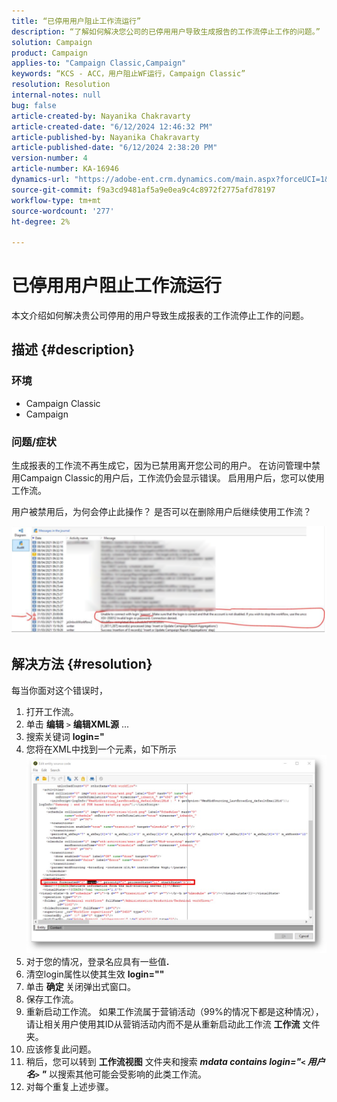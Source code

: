 ```yaml
---
title: “已停用用户阻止工作流运行”
description: “了解如何解决您公司的已停用用户导致生成报告的工作流停止工作的问题。”
solution: Campaign
product: Campaign
applies-to: "Campaign Classic,Campaign"
keywords: “KCS - ACC，用户阻止WF运行，Campaign Classic”
resolution: Resolution
internal-notes: null
bug: false
article-created-by: Nayanika Chakravarty
article-created-date: "6/12/2024 12:46:32 PM"
article-published-by: Nayanika Chakravarty
article-published-date: "6/12/2024 2:38:20 PM"
version-number: 4
article-number: KA-16946
dynamics-url: "https://adobe-ent.crm.dynamics.com/main.aspx?forceUCI=1&pagetype=entityrecord&etn=knowledgearticle&id=9d16e0c7-b928-ef11-840b-6045bd0065b6"
source-git-commit: f9a3cd9481af5a9e0ea9c4c8972f2775afd78197
workflow-type: tm+mt
source-wordcount: '277'
ht-degree: 2%

---
```


# 已停用用户阻止工作流运行


本文介绍如何解决贵公司停用的用户导致生成报表的工作流停止工作的问题。

## 描述 {#description}


### 环境

- Campaign Classic
- Campaign


### 问题/症状

生成报表的工作流不再生成它，因为已禁用离开您公司的用户。 在访问管理中禁用Campaign Classic的用户后，工作流仍会显示错误。 启用用户后，您可以使用工作流。

用户被禁用后，为何会停止此操作？ 是否可以在删除用户后继续使用工作流？

![](assets/178d95b7-4dd0-ec11-a7b5-00224809c556.png)


## 解决方法 {#resolution}


每当你面对这个错误时，

1. 打开工作流。
2. 单击 <b>编辑</b> `>`  <b>编辑XML源</b> ...
3. 搜索关键词 <b>login=&quot;</b>
4. 您将在XML中找到一个元素，如下所示![](assets/dee6636f-799e-eb11-b1ac-000d3a368466.png)
5. 对于您的情况，登录名应具有一些值<b>.</b>
6. 清空login属性以使其生效 <b>login=&quot;&quot;</b>
7. 单击 <b>确定 </b>关闭弹出式窗口。
8. 保存工作流。
9. 重新启动工作流。 如果工作流属于营销活动（99%的情况下都是这种情况），请让相关用户使用其ID从营销活动内而不是从重新启动此工作流 <b>工作流</b> 文件夹。
10. 应该修复此问题。
11. 稍后，您可以转到 <b>工作流视图</b> 文件夹和搜索 <b>*mdata contains login=&quot;`<` 用户名`>` &quot;</b>* 以搜索其他可能会受影响的此类工作流。
12. 对每个重复上述步骤。

